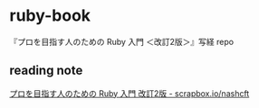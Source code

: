 # ruby-book
『プロを目指す人のための Ruby 入門 ＜改訂2版＞』写経 repo

## reading note

[プロを目指す人のための Ruby 入門 改訂2版 - scrapbox.io/nashcft](https://scrapbox.io/nashcft/%E3%83%97%E3%83%AD%E3%82%92%E7%9B%AE%E6%8C%87%E3%81%99%E4%BA%BA%E3%81%AE%E3%81%9F%E3%82%81%E3%81%AE_Ruby_%E5%85%A5%E9%96%80_%E6%94%B9%E8%A8%822%E7%89%88)
